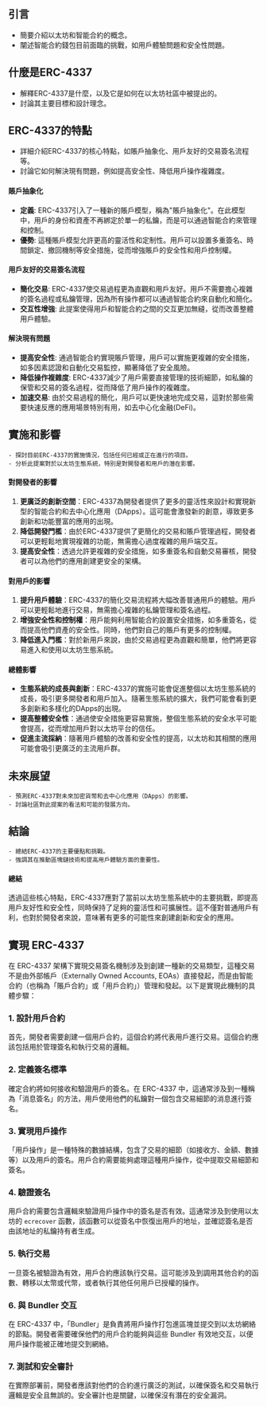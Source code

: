 ## 引言
 - 簡要介紹以太坊和智能合約的概念。
 - 闡述智能合約錢包目前面臨的挑戰，如用戶體驗問題和安全性問題。

##  什麼是ERC-4337
 - 解釋ERC-4337是什麼，以及它是如何在以太坊社區中被提出的。
 - 討論其主要目標和設計理念。

##  ERC-4337的特點
 - 詳細介紹ERC-4337的核心特點，如賬戶抽象化、用戶友好的交易簽名流程等。
 - 討論它如何解決現有問題，例如提高安全性、降低用戶操作複雜度。

#### 賬戶抽象化
- **定義**: ERC-4337引入了一種新的賬戶模型，稱為"賬戶抽象化"。在此模型中，用戶的身份和資產不再綁定於單一的私鑰，而是可以通過智能合約來管理和控制。
- **優勢**: 這種賬戶模型允許更高的靈活性和定制性。用戶可以設置多重簽名、時間鎖定、撤回機制等安全措施，從而增強賬戶的安全性和用戶控制權。

#### 用戶友好的交易簽名流程
- **簡化交易**: ERC-4337使交易過程更為直觀和用戶友好。用戶不需要擔心複雜的簽名過程或私鑰管理，因為所有操作都可以通過智能合約來自動化和簡化。
- **交互性增強**: 此提案使得用戶和智能合約之間的交互更加無縫，從而改善整體用戶體驗。

#### 解決現有問題
- **提高安全性**: 通過智能合約實現賬戶管理，用戶可以實施更複雜的安全措施，如多因素認證和自動化交易監控，顯著降低了安全風險。
- **降低操作複雜度**: ERC-4337減少了用戶需要直接管理的技術細節，如私鑰的保管和交易的簽名過程，從而降低了用戶操作的複雜度。
- **加速交易**: 由於交易過程的簡化，用戶可以更快速地完成交易，這對於那些需要快速反應的應用場景特別有用，如去中心化金融(DeFi)。

##  實施和影響
    - 探討目前ERC-4337的實施情況，包括任何已經或正在進行的項目。
    - 分析此提案對於以太坊生態系統，特別是對開發者和用戶的潛在影響。

#### 對開發者的影響
1. **更廣泛的創新空間**：ERC-4337為開發者提供了更多的靈活性來設計和實現新型的智能合約和去中心化應用（DApps）。這可能會激發新的創意，導致更多創新和功能豐富的應用的出現。
2. **降低開發門檻**：由於ERC-4337提供了更簡化的交易和賬戶管理過程，開發者可以更輕鬆地實現複雜的功能，無需擔心過度複雜的用戶端交互。
3. **提高安全性**：透過允許更複雜的安全措施，如多重簽名和自動交易審核，開發者可以為他們的應用創建更安全的架構。

#### 對用戶的影響
1. **提升用戶體驗**：ERC-4337的簡化交易流程將大幅改善普通用戶的體驗。用戶可以更輕鬆地進行交易，無需擔心複雜的私鑰管理和簽名過程。
2. **增強安全性和控制權**：用戶能夠利用智能合約設置安全措施，如多重簽名，從而提高他們資產的安全性。同時，他們對自己的賬戶有更多的控制權。
3. **降低進入門檻**：對於新用戶來說，由於交易過程更為直觀和簡單，他們將更容易進入和使用以太坊生態系統。

#### 總體影響
- **生態系統的成長與創新**：ERC-4337的實施可能會促進整個以太坊生態系統的成長，吸引更多開發者和用戶加入。隨著生態系統的擴大，我們可能會看到更多創新和多樣化的DApps的出現。
- **提高整體安全性**：通過使安全措施更容易實施，整個生態系統的安全水平可能會提高，從而增加用戶對以太坊平台的信任。
- **促進主流採納**：隨著用戶體驗的改善和安全性的提高，以太坊和其相關的應用可能會吸引更廣泛的主流用戶群。

##  未來展望
    - 預測ERC-4337對未來加密貨幣和去中心化應用（DApps）的影響。
    - 討論社區對此提案的看法和可能的發展方向。

##  結論
    - 總結ERC-4337的主要優點和挑戰。
    - 強調其在推動區塊鏈技術和提高用戶體驗方面的重要性。


#### 總結
透過這些核心特點，ERC-4337應對了當前以太坊生態系統中的主要挑戰，即提高用戶友好性和安全性，同時保持了足夠的靈活性和可擴展性。這不僅對普通用戶有利，也對於開發者來說，意味著有更多的可能性來創建創新和安全的應用。


## 實現 ERC-4337 

在 ERC-4337 架構下實現交易簽名機制涉及到創建一種新的交易類型，這種交易不是由外部帳戶（Externally Owned Accounts, EOAs）直接發起，而是由智能合約（也稱為「賬戶合約」或「用戶合約」）管理和發起。以下是實現此機制的具體步驟：

### 1. 設計用戶合約
首先，開發者需要創建一個用戶合約，這個合約將代表用戶進行交易。這個合約應該包括用於管理簽名和執行交易的邏輯。

### 2. 定義簽名標準
確定合約將如何接收和驗證用戶的簽名。在 ERC-4337 中，這通常涉及到一種稱為「消息簽名」的方法，用戶使用他們的私鑰對一個包含交易細節的消息進行簽名。

### 3. 實現用戶操作
「用戶操作」是一種特殊的數據結構，包含了交易的細節（如接收方、金額、數據等）以及用戶的簽名。用戶合約需要能夠處理這種用戶操作，從中提取交易細節和簽名。

### 4. 驗證簽名
用戶合約需要包含邏輯來驗證用戶操作中的簽名是否有效。這通常涉及到使用以太坊的 `ecrecover` 函數，該函數可以從簽名中恢復出用戶的地址，並確認簽名是否由該地址的私鑰持有者生成。

### 5. 執行交易
一旦簽名被驗證為有效，用戶合約應該執行交易。這可能涉及到調用其他合約的函數、轉移以太幣或代幣，或者執行其他任何用戶已授權的操作。

### 6. 與 Bundler 交互
在 ERC-4337 中，「Bundler」是負責將用戶操作打包進區塊並提交到以太坊網絡的節點。開發者需要確保他們的用戶合約能夠與這些 Bundler 有效地交互，以便用戶操作能被正確地提交到網絡。

### 7. 測試和安全審計
在實際部署前，開發者應該對他們的合約進行廣泛的測試，以確保簽名和交易執行邏輯是安全且無誤的。安全審計也是關鍵，以確保沒有潛在的安全漏洞。
